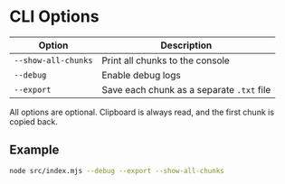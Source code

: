 # CLI Options

| Option              | Description                               |
|---------------------|-------------------------------------------|
| `--show-all-chunks` | Print all chunks to the console           |
| `--debug`           | Enable debug logs                         |
| `--export`          | Save each chunk as a separate `.txt` file |

All options are optional. Clipboard is always read, and the first chunk is copied back.

## Example

```bash
node src/index.mjs --debug --export --show-all-chunks
```

